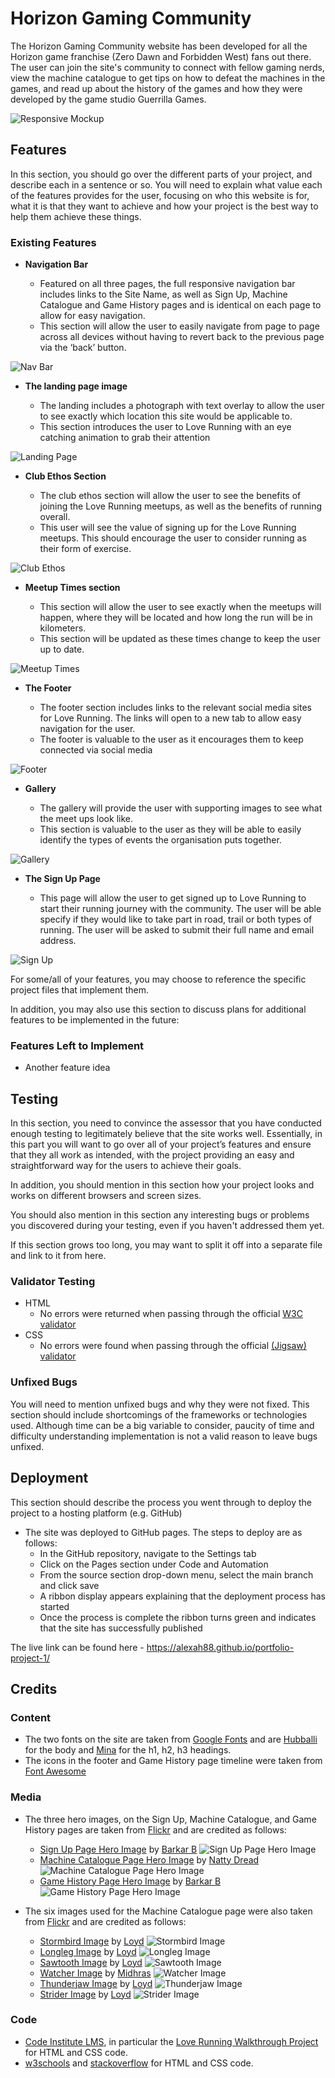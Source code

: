# Horizon Gaming Community

The Horizon Gaming Community website has been developed for all the Horizon game franchise (Zero Dawn and Forbidden West) fans out there. The user can join the site's community to connect with fellow gaming nerds, view the machine catalogue to get tips on how to defeat the machines in the games, and read up about the history of the games and how they were developed by the game studio Guerrilla Games. 

![Responsive Mockup](assets/images/horizon-gaming-community-mockup.png)

## Features 

In this section, you should go over the different parts of your project, and describe each in a sentence or so. You will need to explain what value each of the features provides for the user, focusing on who this website is for, what it is that they want to achieve and how your project is the best way to help them achieve these things.

### Existing Features

- __Navigation Bar__

  - Featured on all three pages, the full responsive navigation bar includes links to the Site Name, as well as Sign Up, Machine Catalogue and Game History pages and is identical on each page to allow for easy navigation.
  - This section will allow the user to easily navigate from page to page across all devices without having to revert back to the previous page via the ‘back’ button. 

![Nav Bar](assets/images/nav-bar.png)

- __The landing page image__

  - The landing includes a photograph with text overlay to allow the user to see exactly which location this site would be applicable to. 
  - This section introduces the user to Love Running with an eye catching animation to grab their attention

![Landing Page](https://github.com/lucyrush/readme-template/blob/master/media/love_running_landing.png)

- __Club Ethos Section__

  - The club ethos section will allow the user to see the benefits of joining the Love Running meetups, as well as the benefits of running overall. 
  - This user will see the value of signing up for the Love Running meetups. This should encourage the user to consider running as their form of exercise. 

![Club Ethos](https://github.com/lucyrush/readme-template/blob/master/media/love_running_ethos.png)

- __Meetup Times section__

  - This section will allow the user to see exactly when the meetups will happen, where they will be located and how long the run will be in kilometers. 
  - This section will be updated as these times change to keep the user up to date. 

![Meetup Times](https://github.com/lucyrush/readme-template/blob/master/media/love_running_times.png)

- __The Footer__ 

  - The footer section includes links to the relevant social media sites for Love Running. The links will open to a new tab to allow easy navigation for the user. 
  - The footer is valuable to the user as it encourages them to keep connected via social media

![Footer](https://github.com/lucyrush/readme-template/blob/master/media/love_running_footer.png)

- __Gallery__

  - The gallery will provide the user with supporting images to see what the meet ups look like. 
  - This section is valuable to the user as they will be able to easily identify the types of events the organisation puts together. 

![Gallery](https://github.com/lucyrush/readme-template/blob/master/media/love_running_gallery.png)

- __The Sign Up Page__

  - This page will allow the user to get signed up to Love Running to start their running journey with the community. The user will be able specify if they would like to take part in road, trail or both types of running. The user will be asked to submit their full name and email address. 

![Sign Up](https://github.com/lucyrush/readme-template/blob/master/media/love_running_signup.png)

For some/all of your features, you may choose to reference the specific project files that implement them.

In addition, you may also use this section to discuss plans for additional features to be implemented in the future:

### Features Left to Implement

- Another feature idea

## Testing 

In this section, you need to convince the assessor that you have conducted enough testing to legitimately believe that the site works well. Essentially, in this part you will want to go over all of your project’s features and ensure that they all work as intended, with the project providing an easy and straightforward way for the users to achieve their goals.

In addition, you should mention in this section how your project looks and works on different browsers and screen sizes.

You should also mention in this section any interesting bugs or problems you discovered during your testing, even if you haven't addressed them yet.

If this section grows too long, you may want to split it off into a separate file and link to it from here.


### Validator Testing 

- HTML
  - No errors were returned when passing through the official [W3C validator](https://validator.w3.org/nu/?doc=https%3A%2F%2Fcode-institute-org.github.io%2Flove-running-2.0%2Findex.html)
- CSS
  - No errors were found when passing through the official [(Jigsaw) validator](https://jigsaw.w3.org/css-validator/validator?uri=https%3A%2F%2Fvalidator.w3.org%2Fnu%2F%3Fdoc%3Dhttps%253A%252F%252Fcode-institute-org.github.io%252Flove-running-2.0%252Findex.html&profile=css3svg&usermedium=all&warning=1&vextwarning=&lang=en#css)

### Unfixed Bugs

You will need to mention unfixed bugs and why they were not fixed. This section should include shortcomings of the frameworks or technologies used. Although time can be a big variable to consider, paucity of time and difficulty understanding implementation is not a valid reason to leave bugs unfixed. 

## Deployment

This section should describe the process you went through to deploy the project to a hosting platform (e.g. GitHub) 

- The site was deployed to GitHub pages. The steps to deploy are as follows: 
  - In the GitHub repository, navigate to the Settings tab 
  - Click on the Pages section under Code and Automation
  - From the source section drop-down menu, select the main branch and click save
  - A ribbon display appears explaining that the deployment process has started
  - Once the process is complete the ribbon turns green and indicates that the site has successfully published 

The live link can be found here - https://alexah88.github.io/portfolio-project-1/


## Credits 

### Content 

- The two fonts on the site are taken from [Google Fonts](https://fonts.google.com/) and are [Hubballi](https://fonts.google.com/specimen/Hubballi?query=hubball) for the body and [Mina](https://fonts.google.com/specimen/Mina?query=mina) for the h1, h2, h3 headings.  
- The icons in the footer and Game History page timeline were taken from [Font Awesome](https://fontawesome.com/)

### Media

- The three hero images, on the Sign Up, Machine Catalogue, and Game History pages are taken from [Flickr](https://www.flickr.com/) and are credited as follows:
  - [Sign Up Page Hero Image](https://live.staticflickr.com/65535/50957859957_438eac90f0_k.jpg) by [Barkar B](https://www.flickr.com/people/141604050@N05/)
    ![Sign Up Page Hero Image](assets/images/hero-image-sign-up.jpg)
  - [Machine Catalogue Page Hero Image](https://live.staticflickr.com/65535/50588087452_81684a2c39_h.jpg) by [Natty Dread](https://www.flickr.com/photos/nattydread011/)
    ![Machine Catalogue Page Hero Image](assets/images/hero-image-machine-catalogue.jpg)
  - [Game History Page Hero Image](https://live.staticflickr.com/65535/50945317813_2106d0489c_k.jpg) by [Barkar B](https://www.flickr.com/people/141604050@N05/)
    ![Game History Page Hero Image](assets/images/hero-image-game-history.jpg)

- The six images used for the Machine Catalogue page were also taken from [Flickr](https://www.flickr.com/) and are credited as follows:
  - [Stormbird Image](https://live.staticflickr.com/65535/50243038547_01889baec9_h.jpg) by [Loyd](https://www.flickr.com/photos/155101337@N06/)
    ![Stormbird Image](assets/images/machine-catalogue-stormbird.jpg)
  - [Longleg Image](https://live.staticflickr.com/65535/50304729508_6e5e269150_z.jpg) by [Loyd](https://www.flickr.com/photos/155101337@N06/)
    ![Longleg Image](assets/images/machine-catalogue-longleg.jpg)
  - [Sawtooth Image](https://live.staticflickr.com/65535/50229192026_a3bd8cd8b3_z.jpg) by [Loyd](https://www.flickr.com/photos/155101337@N06/)
    ![Sawtooth Image](assets/images/machine-catalogue-sawtooth.jpg)
  - [Watcher Image](https://live.staticflickr.com/2872/32383521443_de8f58b4bf_h.jpg) by [Midhras](https://www.flickr.com/photos/midhras/)
    ![Watcher Image](assets/images/machine-catalogue-watcher.jpg)
  - [Thunderjaw Image](https://live.staticflickr.com/65535/50301828211_aeb138adf4_k.jpg) by [Loyd](https://www.flickr.com/photos/155101337@N06/)
    ![Thunderjaw Image](assets/images/machine-catalogue-thunderjaw.jpg)
  - [Strider Image](https://live.staticflickr.com/65535/50205975807_83428a99e9_z.jpg) by [Loyd](https://www.flickr.com/photos/155101337@N06/)
    ![Strider Image](assets/images/machine-catalogue-strider.jpg)

### Code

- [Code Institute LMS](https://learn.codeinstitute.net/ci_program/diplomainsoftwaredevelopmentecommerce), in particular the [Love Running Walkthrough Project](https://learn.codeinstitute.net/courses/course-v1:CodeInstitute+LR101+2021_T1/courseware/4a07c57382724cfda5834497317f24d5/f2db5fd401004fccb43b01a6066a5333/) for HTML and CSS code. 
- [w3schools](https://www.w3schools.com/) and [stackoverflow](https://stackoverflow.com/) for HTML and CSS code. 